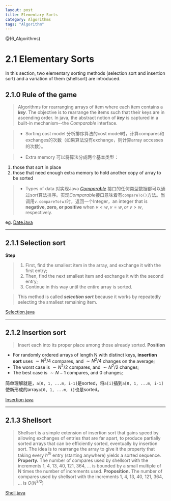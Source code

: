 ```yaml
---
layout: post
title: Elementary Sorts
category: Algorithms
tags: "Algorithm"
---
```

@(6_Algorithms)
# 2.1 Elementary Sorts
In this section, two elementary sorting methods (selection sort and insertion sort) and a variation of them (shellsort) are introduced.

## 2.1.0 Rule of the game
> Algorithms for rearranging arrays of item where each item contains a ***key***. The objective is to rearrange the items such that their keys are in ascending order. In java, the abstract notion of ***key*** is captured in a built-in mechanism--the $Comparable$ interface.

> * Sorting cost model
> 分析排序算法的cost model时，计算compares和exchanges的次数（如果算法没有exchange，则计算array accesses的次数）。

> * Extra memory
> 可以将算法分成两个基本类型：
1. those that sort in place
2. those that need enough extra memory to hold another copy of array to be sorted

> * Types of data
> 对实现Java [$Comparable$](https://docs.oracle.com/javase/6/docs/api/java/lang/Comparable.html) 接口的任何类型数据都可以通过sort算法排序。实现$Comparable$接口意味着有`compareTo()`方法。当调用`v.compareTo(w)`时，返回一个Integer，an integer that is **negative, zero, or positive** when $v < w, v = w, or\ v > w,$ respectively.

eg. [Date.java](https://algs4.cs.princeton.edu/21elementary/Date.java.html)

---
## 2.1.1 Selection sort
**Step**
> 1. First, find the smallest item in the array, and exchange it with the first entry;
> 2. Then, find the next smallest item and exchange it with the second entry;
> 3. Continue in this way until the entire array is sorted.

> This method is called ***selection sort*** because it works by repeatedly selecting the smallest remaining item.
 
[Selection.java](https://algs4.cs.princeton.edu/21elementary/Selection.java.html)

---
## 2.1.2 Insertion sort
> Insert each into its proper place among those already sorted.
> **Position**
* For randomly ordered arrays of length N with distinct keys, **insertion sort** uses $\sim N^{2}/4$ compares, and $\sim N^{2}/4$ changes on the average;
* The worst case is $\sim N^{2}/2$ compares, and $\sim N^{2}/2$ changes;
* The best case is $\sim N-1$ compares, and 0 changes;

简单理解就是，`a[0, 1, ...m, i-1]`是sorted，将`a[i]`插到`a[0, 1, ...m, i-1]`使新形成的array`a[0, 1, ...m, i]`也是sorted。

[Insertion.java](https://algs4.cs.princeton.edu/21elementary/Insertion.java.html)

---
## 2.1.3 Shellsort
> Shellsort is a simple extension of insertion sort that gains speed by allowing exchanges of entries that are far apart, to produce partially sorted arrays that can be efficiently sorted, eventually by insertion sort. The idea is to rearrange the array to give it the property that taking every $h^{th}$ entry (starting anywhere) yields a sorted sequence.
> **Property.** The number of compares used by shellsort with the increments 1, 4, 13, 40, 121, 364, ... is bounded by a small multiple of N times the number of increments used.
> **Proposition.** The number of compares used by shellsort with the increments 1, 4, 13, 40, 121, 364, ... is $O(N^{3/2})$

[Shell.java](https://algs4.cs.princeton.edu/21elementary/Shell.java.html)